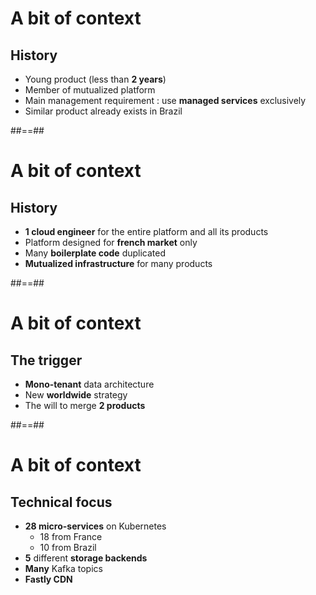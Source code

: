 
# A bit of context
## History

- Young product (less than **2 years**)
- Member of mutualized platform
- Main management requirement : use **managed services** exclusively
- Similar product already exists in Brazil

##==##

# A bit of context
## History

- **1 cloud engineer** for the entire platform and all its products
- Platform designed for **french market** only
- Many **boilerplate code** duplicated
- **Mutualized infrastructure** for many products

##==##

# A bit of context
## The trigger

- **Mono-tenant** data architecture
- New **worldwide** strategy
- The will to merge **2 products**

##==##

# A bit of context
## Technical focus

- **28 micro-services** on Kubernetes
  - 18 from France
  - 10 from Brazil
- **5** different **storage backends**
- **Many** Kafka topics
- **Fastly CDN**
